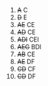 1. ~~A~~ C
2. ~~D~~ E 
3. ~~AE~~ CE
4. ~~AD~~ CE
5. ~~ADI~~ CEI
6. ~~AEG~~ BDI
7. ~~AB~~ CE
8. ~~AE~~ DF
9. ~~CD~~ CF
10. ~~CD~~ DF
